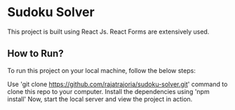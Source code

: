 # Sudoku Solver

This project is built using React Js. React Forms are extensively used.

## How to Run?

To run this project on your local machine, follow the below steps:

Use 'git clone https://github.com/rajatrajoria/sudoku-solver.git' command to clone this repo to your computer.
Install the dependencies using 'npm install'
Now, start the local server and view the project in action.